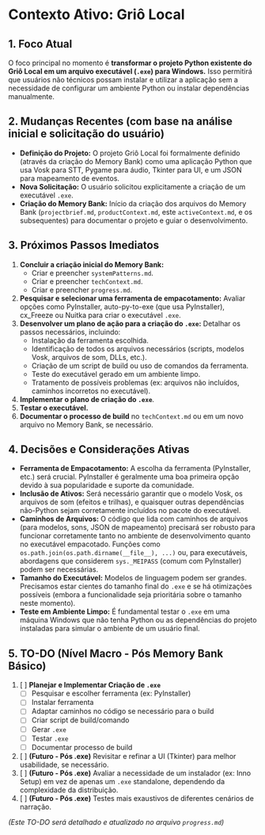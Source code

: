 # Contexto Ativo: Griô Local

## 1. Foco Atual

O foco principal no momento é **transformar o projeto Python existente do Griô Local em um arquivo executável (`.exe`) para Windows.** Isso permitirá que usuários não técnicos possam instalar e utilizar a aplicação sem a necessidade de configurar um ambiente Python ou instalar dependências manualmente.

## 2. Mudanças Recentes (com base na análise inicial e solicitação do usuário)

*   **Definição do Projeto:** O projeto Griô Local foi formalmente definido (através da criação do Memory Bank) como uma aplicação Python que usa Vosk para STT, Pygame para áudio, Tkinter para UI, e um JSON para mapeamento de eventos.
*   **Nova Solicitação:** O usuário solicitou explicitamente a criação de um executável `.exe`.
*   **Criação do Memory Bank:** Início da criação dos arquivos do Memory Bank (`projectbrief.md`, `productContext.md`, este `activeContext.md`, e os subsequentes) para documentar o projeto e guiar o desenvolvimento.

## 3. Próximos Passos Imediatos

1.  **Concluir a criação inicial do Memory Bank:**
    *   Criar e preencher `systemPatterns.md`.
    *   Criar e preencher `techContext.md`.
    *   Criar e preencher `progress.md`.
2.  **Pesquisar e selecionar uma ferramenta de empacotamento:** Avaliar opções como PyInstaller, auto-py-to-exe (que usa PyInstaller), cx_Freeze ou Nuitka para criar o executável `.exe`.
3.  **Desenvolver um plano de ação para a criação do `.exe`:** Detalhar os passos necessários, incluindo:
    *   Instalação da ferramenta escolhida.
    *   Identificação de todos os arquivos necessários (scripts, modelos Vosk, arquivos de som, DLLs, etc.).
    *   Criação de um script de build ou uso de comandos da ferramenta.
    *   Teste do executável gerado em um ambiente limpo.
    *   Tratamento de possíveis problemas (ex: arquivos não incluídos, caminhos incorretos no executável).
4.  **Implementar o plano de criação do `.exe`**.
5.  **Testar o executável.**
6.  **Documentar o processo de build** no `techContext.md` ou em um novo arquivo no Memory Bank, se necessário.

## 4. Decisões e Considerações Ativas

*   **Ferramenta de Empacotamento:** A escolha da ferramenta (PyInstaller, etc.) será crucial. PyInstaller é geralmente uma boa primeira opção devido à sua popularidade e suporte da comunidade.
*   **Inclusão de Ativos:** Será necessário garantir que o modelo Vosk, os arquivos de som (efeitos e trilhas), e quaisquer outras dependências não-Python sejam corretamente incluídos no pacote do executável.
*   **Caminhos de Arquivos:** O código que lida com caminhos de arquivos (para modelos, sons, JSON de mapeamento) precisará ser robusto para funcionar corretamente tanto no ambiente de desenvolvimento quanto no executável empacotado. Funções como `os.path.join(os.path.dirname(__file__), ...)` ou, para executáveis, abordagens que considerem `sys._MEIPASS` (comum com PyInstaller) podem ser necessárias.
*   **Tamanho do Executável:** Modelos de linguagem podem ser grandes. Precisamos estar cientes do tamanho final do `.exe` e se há otimizações possíveis (embora a funcionalidade seja prioritária sobre o tamanho neste momento).
*   **Teste em Ambiente Limpo:** É fundamental testar o `.exe` em uma máquina Windows que não tenha Python ou as dependências do projeto instaladas para simular o ambiente de um usuário final.

## 5. TO-DO (Nível Macro - Pós Memory Bank Básico)

1.  [ ] **Planejar e Implementar Criação de `.exe`**
    *   [ ] Pesquisar e escolher ferramenta (ex: PyInstaller)
    *   [ ] Instalar ferramenta
    *   [ ] Adaptar caminhos no código se necessário para o build
    *   [ ] Criar script de build/comando
    *   [ ] Gerar `.exe`
    *   [ ] Testar `.exe`
    *   [ ] Documentar processo de build
2.  [ ] **(Futuro - Pós .exe)** Revisitar e refinar a UI (Tkinter) para melhor usabilidade, se necessário.
3.  [ ] **(Futuro - Pós .exe)** Avaliar a necessidade de um instalador (ex: Inno Setup) em vez de apenas um `.exe` standalone, dependendo da complexidade da distribuição.
4.  [ ] **(Futuro - Pós .exe)** Testes mais exaustivos de diferentes cenários de narração.

*(Este TO-DO será detalhado e atualizado no arquivo `progress.md`)* 